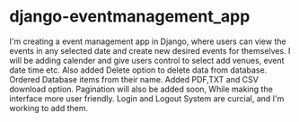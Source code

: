 # django-eventmanagement_app
I'm creating a event management app in Django, where users can view the events in any selected date and create new desired events for themselves.
I will be adding calender and give users control to select add venues, event date time etc.
Also added Delete option to delete data from database.
Ordered Database items from their name.
Added PDF,TXT and CSV download option.
Pagination will also be added soon, While making the interface more user friendly.
Login and Logout System are curcial, and I'm working to add them.

